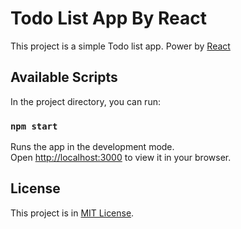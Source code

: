 # Todo List App By React

This project is a simple Todo list app. Power by [React](https://react.dev/) 

## Available Scripts

In the project directory, you can run:

### `npm start`

Runs the app in the development mode.\
Open [http://localhost:3000](http://localhost:3000) to view it in your browser.

## License

This project is in [MIT License]().
